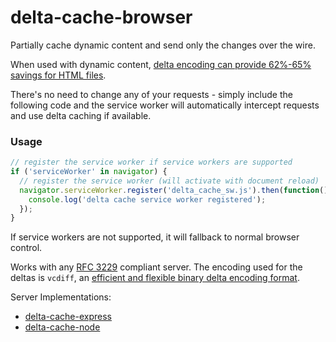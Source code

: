 # delta-cache-browser

Partially cache dynamic content and send only the changes over the wire.

When used with dynamic content, [delta encoding can provide 62%-65% savings for HTML files](http://www.webreference.com/internet/software/servers/http/deltaencoding/intro/printversion.html).

There's no need to change any of your requests - simply include the following code and the service worker will automatically intercept requests and use delta caching if available.

### Usage
```javascript
// register the service worker if service workers are supported
if ('serviceWorker' in navigator) {
  // register the service worker (will activate with document reload)
  navigator.serviceWorker.register('delta_cache_sw.js').then(function() {
    console.log('delta cache service worker registered');
  });
}
```

If service workers are not supported, it will fallback to normal browser control.

Works with any [RFC 3229](https://tools.ietf.org/html/rfc3229) compliant server. The encoding used for the deltas is `vcdiff`, an [efficient and flexible binary delta encoding format](https://tools.ietf.org/html/rfc3229).

Server Implementations:
* [delta-cache-express](https://github.com/wmsmacdonald/delta-cache-express)
* [delta-cache-node](https://github.com/wmsmacdonald/delta-cache-node)
